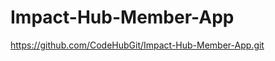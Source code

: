 Impact-Hub-Member-App
=====================

https://github.com/CodeHubGit/Impact-Hub-Member-App.git
